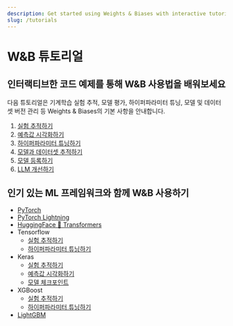 ```yaml
---
description: Get started using Weights & Biases with interactive tutorials.
slug: /tutorials
---
```


# W&B 튜토리얼

## 인터랙티브한 코드 예제를 통해 W&B 사용법을 배워보세요
다음 튜토리얼은 기계학습 실험 추적, 모델 평가, 하이퍼파라미터 튜닝, 모델 및 데이터셋 버전 관리 등 Weights & Biases의 기본 사항을 안내합니다.

1. [실험 추적하기](/tutorials/experiments) 
2. [예측값 시각화하기](/tutorials/tables)
3. [하이퍼파라미터 튜닝하기](/tutorials/sweeps)
4. [모델과 데이터셋 추적하기](/tutorials/artifacts)
5. [모델 등록하기](/tutorials/models)
6. [LLM 개선하기](/tutorials/prompts)

## 인기 있는 ML 프레임워크와 함께 W&B 사용하기

- [PyTorch](/tutorials/pytorch)
- [PyTorch Lightning](/tutorials/lightning)
- [HuggingFace 🤗 Transformers](/tutorials/huggingface)
- Tensorflow
    - [실험 추적하기](/tutorials/tensorflow)
    - [하이퍼파라미터 튜닝하기](/tutorials/tensorflow_sweeps)
- Keras
    - [실험 추적하기](/tutorials/keras)
    - [예측값 시각화하기](/tutorials/keras_tables)
    - [모델 체크포인트](/tutorials/keras_models)
- XGBoost
    - [실험 추적하기](/tutorials/xgboost)
    - [하이퍼파라미터 튜닝하기](/tutorials/xgboost_sweeps)
- [LightGBM](/tutorials/lightgbm)